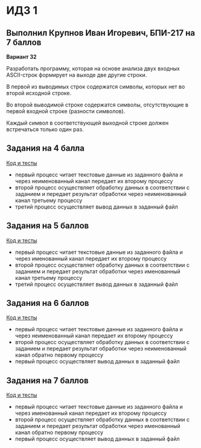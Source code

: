 # ИДЗ 1
## Выполнил Крупнов Иван Игоревич, БПИ-217 на 7 баллов

**Вариант 32**

Разработать программу, которая на основе анализа двух входных ASCII-строк формирует на выходе две другие строки. 

В первой из выводимых строк содержатся символы, которых нет во второй исходной строке. 

Во второй выводимой строке содержатся символы, отсутствующие в первой входной строке (разности символов). 

Каждый символ в соответствующей выходной строке должен встречаться только один раз.

## Задания на 4 балла

[Код и тесты](https://github.com/shar3nda/os-ihw1/tree/master/4)

* первый процесс читает текстовые данные из заданного файла и через неименованный канал передает их второму процессу
* второй процесс осуществляет обработку данных в соответствии с заданием и передает результат обработки через неименованный канал третьему процессу
* третий процесс осуществляет вывод данных в заданный файл

## Задания на 5 баллов

[Код и тесты](https://github.com/shar3nda/os-ihw1/tree/master/5)

* первый процесс читает текстовые данные из заданного файла и через именованный канал передает их второму процессу
* второй процесс осуществляет обработку данных в соответствии с заданием и передает результат обработки через именованный канал третьему процессу
* третий процесс осуществляет вывод данных в заданный файл

## Задания на 6 баллов

[Код и тесты](https://github.com/shar3nda/os-ihw1/tree/master/6)

* первый процесс читает текстовые данные из заданного файла и через неименованный канал передает их второму процессу
* второй процесс осуществляет обработку данных в соответствии с заданием и передает результат обработки через неименованный канал обратно первому процессу
* первый процесс осуществляет вывод данных в заданный файл

## Задания на 7 баллов

[Код и тесты](https://github.com/shar3nda/os-ihw1/tree/master/7)

* первый процесс читает текстовые данные из заданного файла и через именованный канал передает их второму процессу
* второй процесс осуществляет обработку данных в соответствии с заданием и передает результат обработки через именованный канал обратно первому процессу
* первый процесс осуществляет вывод данных в заданный файл


